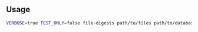 ## Usage

```sh
VERBOSE=true TEST_ONLY=false file-digests path/to/files path/to/database.sqlite
```
